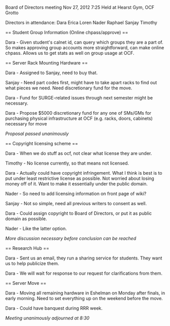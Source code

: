 Board of Directors meeting Nov 27, 2012
7:25
Held at Hearst Gym, OCF Grotto

Directors in attendance:
Dara
Erica
Loren
Nader
Raphael
Sanjay
Timothy

== Student Group Information (Online chpass/approve) ==

Dara - Given student's calnet id, can query which groups they are a part of.  So makes approving group accounts more straightforward, can make online chpass.  Allows us to get stats as well on group usage at OCF.

== Server Rack Mounting Hardware ==

Dara - Assigned to Sanjay, need to buy that.

Sanjay - Need part codes first, might have to take apart racks to find out what pieces we need.  Need discretionary fund for the move.

Dara - Fund for SURGE-related issues through next semester might be necessary.

Dara - Propose $5000 discretionary fund for any one of SMs/GMs for purchasing physical infrastructure at OCF (e.g. racks, doors, cabinets) necessary for move

*Proposal passed unanimously*

== Copyright licensing scheme ==

Dara - When we do stuff as ocf, not clear what license they are under.

Timothy - No license currently, so that means not licensed.

Dara - Actually could have copyright infringement.  What I think is best is to put under least restrictive license as possible.  Not worried about losing money off of it.  Want to make it essentially under the public domain.

Nader - So need to add licensing information on front page of wiki?

Sanjay - Not so simple, need all previous writers to consent as well.

Dara - Could assign copyright to Board of Directors, or put it as public domain as possible.

Nader - Like the latter option.

*More discussion necessary before conclusion can be reached*

== Research Hub ==

Dara - Sent us an email, they run a sharing service for students.  They want us to help publicize them.

Dara - We will wait for response to our request for clarifications from them.

== Server Move ==

Dara - Moving all remaining hardware in Eshelman on Monday after finals, in early morning.  Need to set everything up on the weekend before the move. 

Dara - Could have banquest during RRR week.

*Meeting unanimously adjourned at 8:30*
